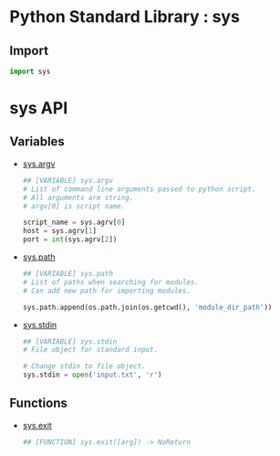 Python Standard Library : sys
=============================

Import
------
```python
import sys
```

sys API
=======

Variables
---------
- [sys.argv](https://docs.python.org/3/library/sys.html#sys.argv)
    ```python
    ## [VARIABLE] sys.argv
    # List of command line arguments passed to python script.
    # All arguments are string.
    # argv[0] is script name.

    script_name = sys.agrv[0]
    host = sys.agrv[1]
    port = int(sys.agrv[2])
    ```
- [sys.path](https://docs.python.org/3/library/sys.html#sys.path)
    ```python
    ## [VARIABLE] sys.path
    # List of paths when searching for modules.
    # Can add new path for importing modules.

    sys.path.append(os.path.join(os.getcwd(), 'module_dir_path'))
    ```
- [sys.stdin](https://docs.python.org/3/library/sys.html#sys.stdin)
    ```python
    ## [VARIABLE] sys.stdin
    # File object for standard input.

    # Change stdin to file object.
    sys.stdin = open('input.txt', 'r')
    ```
Functions
---------
- [sys.exit](https://docs.python.org/3/library/sys.html#sys.exit)
    ```python
    ## [FUNCTION] sys.exit([arg]) -> NoReturn
    ```